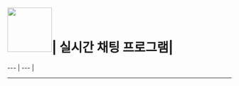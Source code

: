 # <img src="https://github.com/user-attachments/assets/68c5b846-0b38-42c4-8aeb-67b20354cabb" width="100" height="100" />| 실시간 채팅 프로그램|
--- | --- |

---

